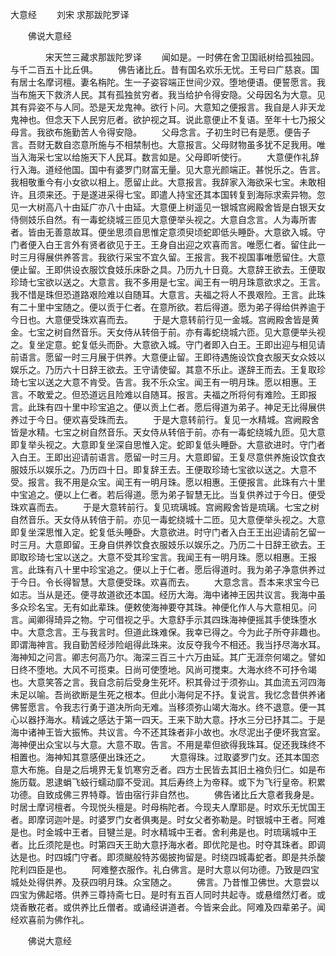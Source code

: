   大意经
　　刘宋 求那跋陀罗译




　　佛说大意经

　　　　宋天竺三藏求那跋陀罗译
　　闻如是。一时佛在舍卫国祇树给孤独园。与千二百五十比丘俱。
　　佛告诸比丘。昔有国名欢乐无忧。王号曰广慈哀。国有居士名摩诃檀。妻名栴陀。生一子姿容端正世间少双。堕地便语。便誓愿言。我当布施天下救济人民。其有孤独贫穷者。我当给护令得安隐。父母因名为大意。见其有异姿不与人同。恐是天龙鬼神。欲行卜问。大意知之便报言。我自是人非天龙鬼神也。但念天下人民穷厄者。欲护视之耳。说此意便止不复语。至年十七乃报父母言。我欲布施勤苦人令得安隐。
　　父母念言。子初生时已有是愿。便告子言。吾财无数自恣意所施与不相禁制也。大意报言。父母财物虽多犹不足我用。唯当入海采七宝以给施天下人民耳。数言如是。父母即听使行。
　　大意便作礼辞行入海。道经他国。国中有婆罗门财富无量。见大意光颜端正。甚悦乐之。告言。我相敬重今有小女欲以相上。愿留止此。大意报言。我辞家入海欲采七宝。未敢相许。且须来还。于是遂进采得七宝。即遣人持宝还其本国转复到海际求索异物。忽见一大树高八十由延广亦八十由延。大意便上树遥见一银城宫阙殿舍皆是白银天女侍侧妓乐自然。有一毒蛇绕城三匝见大意便举头视之。大意自念言。人为毒所害者。皆由无善意故耳。便坐思须自思惟定意须臾顷蛇即低头睡卧。大意欲入城。守门者便入白王言外有贤者欲见于王。王身自出迎之欢喜而言。唯愿仁者。留住此一时三月得展供养答言。我欲行采宝不宜久留。王报言。我不视国事唯愿留住。大意便止留。王即供设衣服饮食妓乐床卧之具。乃历九十日竟。大意辞王欲去。王便取珍琦七宝欲以送之。大意言。我不多用是七宝。闻王有一明月珠意欲求之。王言。我不惜是珠但恐道路艰险难以自随耳。大意言。夫福之将人不畏艰险。王言。此珠有二十里中宝随之。便以贡于仁者。在意所欲。若后得道。愿为弟子得给供养逾于今日也。大意便受珠欢喜而去。
　　于是大意转前行见一金城。宫阙殿舍皆是黄金。七宝之树自然音乐。天女侍从转倍于前。亦有毒蛇绕城六匝。见大意便举头视之。复坐定意。蛇复低头而卧。大意欲入城。守门者即入白王。王即出迎与相见请前语言。愿留一时三月展于供养。大意便止留。王即待遇施设饮食衣服天女众妓以娱乐之。乃历六十日辞王欲去。王守请使留。其意不乐止。遂辞王而去。王复取珍琦七宝以送之大意不肯受。告言。我不乐众宝。闻王有一明月珠。愿以相惠。王言。不敢爱之。但恐道远且险难以自随耳。报言。夫福之所将何有难险。王即报言。此珠有四十里中珍宝追之。便以贡上仁者。愿后得道为弟子。神足无比得展供养过于今日。便欢喜受珠而去。
　　于是大意转前行。复见一水精城。宫阙殿舍皆是水精。七宝之树自然音乐。天女侍从转倍于前。亦有一毒蛇绕城九匝。见大意即复举头视之。大意即复坐深自思惟入定。蛇即复低头睡卧。大意欲进时。守门者入白王。王即出迎请前语言。愿留一时三月。大意即留。王复尽意供养施设饮食衣服妓乐以娱乐之。乃历四十日。即复辞王去。王便取珍琦七宝欲以送之。大意不受。报言。我不用是众宝。闻王有一明月珠。愿以相惠。王便报言。此珠有六十里中宝追之。便以上仁者。若后得道。愿为弟子智慧无比。当复供养过于今日。便受珠欢喜而去。
　　于是大意转前行。复见琉璃城。宫阙殿舍皆是琉璃。七宝之树自然音乐。天女侍从转倍于前。亦见一毒蛇绕城十二匝。见大意便举头视之。大意即复坐深思惟入定。蛇复低头睡卧。大意欲进。时守门者入白王王出迎请前乞留一时三月。大意即留。王身自供养饮食衣服妓乐以娱乐之。乃历二十日辞王欲去。王即取珍琦七宝以送之。大意不受其珍宝言。我闻王有一明月珠。愿以相惠。王报言。此珠有八十里中珍宝追之。便以上于仁者。愿后得道时。我为弟子净意供养过于今日。令长得智慧。大意便受珠。欢喜而去。
　　大意念言。吾本来求宝今已如志。当从是还。便寻故道欲还本国。经历大海。海中诸神王因共议言。我海中虽多众珍名宝。无有如此辈珠。便敕使海神要夺其珠。神便化作人与大意相见。问言。闻卿得琦异之物。宁可借视之乎。大意舒手示其四珠海神便摇其手使珠堕水中。大意念言。王与我言时。但道此珠难保。我幸已得之。今为此子所夺非趣也。即谓海神言。我自勤苦经涉险岨得此珠来。汝反夺我今不相还。我当抒尽海水耳。海神知之问言。卿志何高乃尔。海深三百三十六万由延。其广无涯奈何竭之。譬如日终不堕地。大风不可揽束。日尚可使堕地。风尚可搅束。大海水终不可抒令竭也。大意笑答之言。我自念前后受身生死坏。积其骨过于须弥山。其血流五河四海未足以喻。吾尚欲断是生死之根本。但此小海何足不抒。复说言。我忆念昔供养诸佛誓愿言。令我志行勇于道决所向无难。当移须弥山竭大海水。终不退意。便一其心以器抒海水。精诚之感达于第一四天。王来下助大意。抒水三分已抒其二。于是海中诸神王皆大振怖。共议言。今不还其珠者非小故也。水尽泥出子便坏我宫室。海神便出众宝以与大意。大意不取。告言。不用是辈但欲得我珠耳。促还我珠终不相置也。海神知其意感便出珠还之。
　　大意得珠。过取婆罗门女。还其本国恣意大布施。自是之后境界无复饥寒穷乏者。四方士民皆去其旧土襁负归仁。如是布施历载。恩逮蜎飞蚑行蠕动靡不受润。其后寿终上为帝释。或下为飞行皇帝。积累功德。自致成佛三界特尊。皆由宿行非自然也。
　　佛告诸比丘大意者我身是。时居士摩诃檀者。今现悦头檀是。时母栴陀者。今现夫人摩耶是。时欢乐无忧国王者。即摩诃迦叶是。时婆罗门女者俱夷是。时女父者弥勒是。时银城中王者。阿难是也。时金城中王者。目犍兰是。时水精城中王者。舍利弗是也。时琉璃城中王者。比丘须陀是也。时第四天王助大意抒海水者。即优陀是也。时夺其珠者。即调达是也。时四城门守者。即须颰般特苏偈披拘留是。时绕四城毒蛇者。即是共杀酸陀利四臣是也。
　　阿难整衣服作。礼白佛言。是时大意以何功德。乃致是四宝城处处得供养。及获四明月珠。众宝随之。
　　佛言。乃昔惟卫佛世。大意尝以四宝为佛起塔。供养三尊持斋七日。是时有五百人同时共起寺。或悬缯然灯者。或烧香散花者。或供养比丘僧者。或诵经讲道者。今皆来会此。阿难及四辈弟子。闻经欢喜前为佛作礼。

　　佛说大意经


